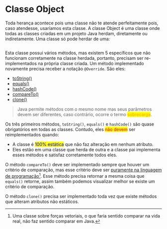 # Classe Object

Toda herança acontece pois uma classe não te atende perfeitamente pois, caso atendesse, usaríamos esta classe. A classe Object é uma classe onde todas as classes criadas em um projeto Java herdam, diretamente ou indiretamente. Uma classe só pode herdar de uma:

<figure><img src="../../../.gitbook/assets/herança direta ou indireta java.png" alt=""><figcaption></figcaption></figure>

Esta classe possui vários métodos, mas existem 5 específicos que não funcionam corretamente na classe herdada, portanto, precisam ser re-implementados na própria classe criada. Um método implementado novamente precisa receber a notação `@Override`. São eles:

* [toString()](tostring.md)
* [equals()](equals.md)
* [hashCode()](hashcode.md)
* [compareTo()](compareto.md)
* [clone()](clone.md)

> Java permite métodos com o mesmo nome mas seus parâmetros devem ser diferentes, caso contrário, ocorre o termo <mark style="color:orange;">sobrecarga</mark>.

Os três primeiros métodos, `toString()`, `equals()` e `hashCode()` são quase obrigatórios em todas as classes. Contudo, eles <mark style="color:red;">não devem</mark> ser reimplementados quando:

* A classe é <mark style="color:blue;">100% estática</mark> que não faz alteração em nenhum atributo.
* Eles estão em uma classe que herda de outra e a classe pai implementa esses métodos e satisfaz corretamente todos eles.

O método `compareTo()` deve ser implementado sempre que houver um critério de comparação, mas esse critério deve ser [puramente na linguagem de programação](#user-content-fn-1)[^1]. Esse método precisa retornar a mesma coisa que `equals()` retorne, assim também podemos visualizar melhor se existe um critério de comparação.

O método `clone()` precisa ser implementado toda vez que existe métodos que alteram atributos não estáticos.

[^1]: Uma classe sobre forças vetoriais, o que faria sentido comparar na vida real, não faz sentido comparar em Java.
